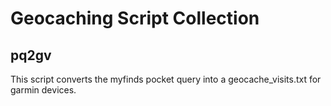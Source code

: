 Geocaching Script Collection
============================

pq2gv
-----

This script converts the myfinds pocket query into a geocache_visits.txt
for garmin devices.
